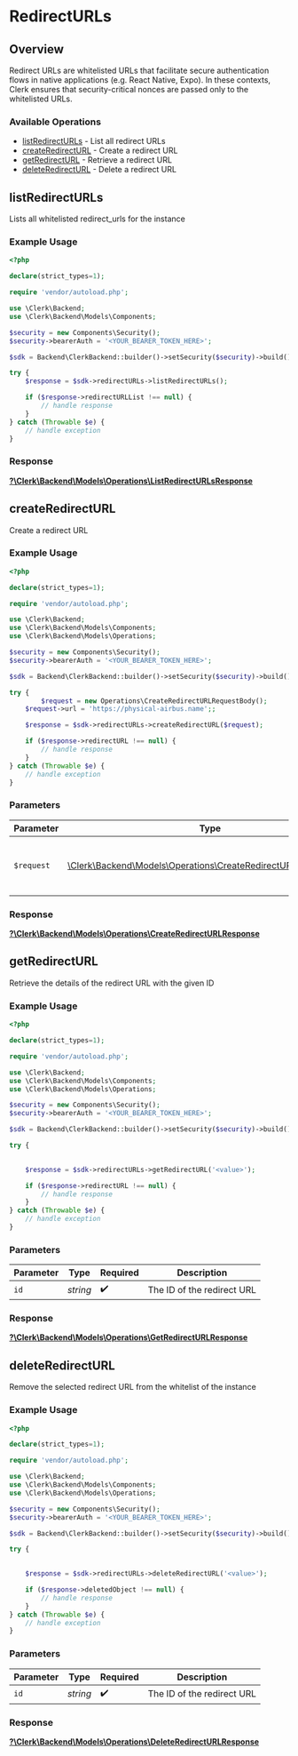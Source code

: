 # RedirectURLs


## Overview

Redirect URLs are whitelisted URLs that facilitate secure authentication flows in native applications (e.g. React Native, Expo).
In these contexts, Clerk ensures that security-critical nonces are passed only to the whitelisted URLs.

### Available Operations

* [listRedirectURLs](#listredirecturls) - List all redirect URLs
* [createRedirectURL](#createredirecturl) - Create a redirect URL
* [getRedirectURL](#getredirecturl) - Retrieve a redirect URL
* [deleteRedirectURL](#deleteredirecturl) - Delete a redirect URL

## listRedirectURLs

Lists all whitelisted redirect_urls for the instance

### Example Usage

```php
<?php

declare(strict_types=1);

require 'vendor/autoload.php';

use \Clerk\Backend;
use \Clerk\Backend\Models\Components;

$security = new Components\Security();
$security->bearerAuth = '<YOUR_BEARER_TOKEN_HERE>';

$sdk = Backend\ClerkBackend::builder()->setSecurity($security)->build();

try {
    $response = $sdk->redirectURLs->listRedirectURLs();

    if ($response->redirectURLList !== null) {
        // handle response
    }
} catch (Throwable $e) {
    // handle exception
}
```


### Response

**[?\Clerk\Backend\Models\Operations\ListRedirectURLsResponse](../../Models/Operations/ListRedirectURLsResponse.md)**


## createRedirectURL

Create a redirect URL

### Example Usage

```php
<?php

declare(strict_types=1);

require 'vendor/autoload.php';

use \Clerk\Backend;
use \Clerk\Backend\Models\Components;
use \Clerk\Backend\Models\Operations;

$security = new Components\Security();
$security->bearerAuth = '<YOUR_BEARER_TOKEN_HERE>';

$sdk = Backend\ClerkBackend::builder()->setSecurity($security)->build();

try {
        $request = new Operations\CreateRedirectURLRequestBody();
    $request->url = 'https://physical-airbus.name';;

    $response = $sdk->redirectURLs->createRedirectURL($request);

    if ($response->redirectURL !== null) {
        // handle response
    }
} catch (Throwable $e) {
    // handle exception
}
```

### Parameters

| Parameter                                                                                                                | Type                                                                                                                     | Required                                                                                                                 | Description                                                                                                              |
| ------------------------------------------------------------------------------------------------------------------------ | ------------------------------------------------------------------------------------------------------------------------ | ------------------------------------------------------------------------------------------------------------------------ | ------------------------------------------------------------------------------------------------------------------------ |
| `$request`                                                                                                               | [\Clerk\Backend\Models\Operations\CreateRedirectURLRequestBody](../../Models/Operations/CreateRedirectURLRequestBody.md) | :heavy_check_mark:                                                                                                       | The request object to use for the request.                                                                               |


### Response

**[?\Clerk\Backend\Models\Operations\CreateRedirectURLResponse](../../Models/Operations/CreateRedirectURLResponse.md)**


## getRedirectURL

Retrieve the details of the redirect URL with the given ID

### Example Usage

```php
<?php

declare(strict_types=1);

require 'vendor/autoload.php';

use \Clerk\Backend;
use \Clerk\Backend\Models\Components;
use \Clerk\Backend\Models\Operations;

$security = new Components\Security();
$security->bearerAuth = '<YOUR_BEARER_TOKEN_HERE>';

$sdk = Backend\ClerkBackend::builder()->setSecurity($security)->build();

try {
    

    $response = $sdk->redirectURLs->getRedirectURL('<value>');

    if ($response->redirectURL !== null) {
        // handle response
    }
} catch (Throwable $e) {
    // handle exception
}
```

### Parameters

| Parameter                  | Type                       | Required                   | Description                |
| -------------------------- | -------------------------- | -------------------------- | -------------------------- |
| `id`                       | *string*                   | :heavy_check_mark:         | The ID of the redirect URL |


### Response

**[?\Clerk\Backend\Models\Operations\GetRedirectURLResponse](../../Models/Operations/GetRedirectURLResponse.md)**


## deleteRedirectURL

Remove the selected redirect URL from the whitelist of the instance

### Example Usage

```php
<?php

declare(strict_types=1);

require 'vendor/autoload.php';

use \Clerk\Backend;
use \Clerk\Backend\Models\Components;
use \Clerk\Backend\Models\Operations;

$security = new Components\Security();
$security->bearerAuth = '<YOUR_BEARER_TOKEN_HERE>';

$sdk = Backend\ClerkBackend::builder()->setSecurity($security)->build();

try {
    

    $response = $sdk->redirectURLs->deleteRedirectURL('<value>');

    if ($response->deletedObject !== null) {
        // handle response
    }
} catch (Throwable $e) {
    // handle exception
}
```

### Parameters

| Parameter                  | Type                       | Required                   | Description                |
| -------------------------- | -------------------------- | -------------------------- | -------------------------- |
| `id`                       | *string*                   | :heavy_check_mark:         | The ID of the redirect URL |


### Response

**[?\Clerk\Backend\Models\Operations\DeleteRedirectURLResponse](../../Models/Operations/DeleteRedirectURLResponse.md)**

